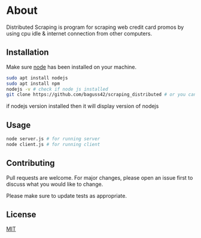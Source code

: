 # About

Distributed Scraping is program for scraping web credit card promos by using cpu idle & internet connection from other computers.

## Installation

Make sure [node](https://pip.pypa.io/en/stable/) has been installed on your machine.

```bash
sudo apt install nodejs
sudo apt install npm
nodejs -v # check if node js installed
git clone https://github.com/baguss42/scraping_distributed # or you can download it manually
```
if nodejs version installed then it will display version of nodejs

## Usage

```python
node server.js # for running server
node client.js # for running client
```

## Contributing
Pull requests are welcome. For major changes, please open an issue first to discuss what you would like to change.

Please make sure to update tests as appropriate.

## License
[MIT](https://choosealicense.com/licenses/mit/)
